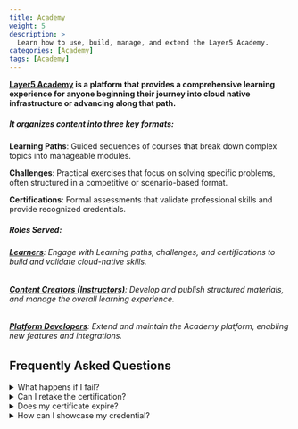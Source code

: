 ```yaml
---
title: Academy
weight: 5
description: >
  Learn how to use, build, manage, and extend the Layer5 Academy.
categories: [Academy]
tags: [Academy]
---
```



**[Layer5 Academy](https://cloud.layer5.io/academy/) is a platform that provides a comprehensive learning experience for anyone beginning their journey into cloud native infrastructure or advancing along that path.**

##### It organizes content into three key formats:

**Learning Paths**: Guided sequences of courses that break down complex topics into manageable modules.

**Challenges**: Practical exercises that focus on solving specific problems, often structured in a competitive or scenario-based format.

**Certifications**: Formal assessments that validate professional skills and provide recognized credentials.

##### Roles Served:
###### **[Learners](https://docs.layer5.io/cloud/academy/using-the-academy/)**: Engage with Learning paths, challenges, and certifications to build and validate cloud-native skills.

###### **[Content Creators (Instructors)](https://docs.layer5.io/cloud/academy/creating-content/)**: Develop and publish structured materials, and manage the overall learning experience.

###### **[Platform Developers](https://docs.layer5.io/cloud/academy/platform-development/)**: Extend and maintain the Academy platform, enabling new features and integrations.

## Frequently Asked Questions

<details>
<summary>What happens if I fail?</summary>

If you don’t pass on your first attempt, you can review the learning materials and retake the assessment after additional preparation.  
Each attempt helps reinforce your understanding of the concepts covered in the course.

</details>

<details>
<summary>Can I retake the certification?</summary>

Yes. Certifications through Meshery Academy are **self-paced** and **free**, allowing you to **retake the exam** until you achieve a passing score of **70 or above**.  
However, **some certifications may limit the number of attempts**. Refer to the specific certification’s overview page for its retake policy.

</details>

<details>
<summary>Does my certificate expire?</summary>

No. All Meshery Academy certifications currently have **lifetime validity** — once earned, your credential does **not expire**.

</details>

<details>
<summary>How can I showcase my credential?</summary>

Upon successful completion, you’ll receive a **verifiable digital certificate**. You can:
- Add it to your **LinkedIn profile** or resume
- Share it on **social media**
- Display it in your **Meshery Cloud profile** as a recognized credential

</details>